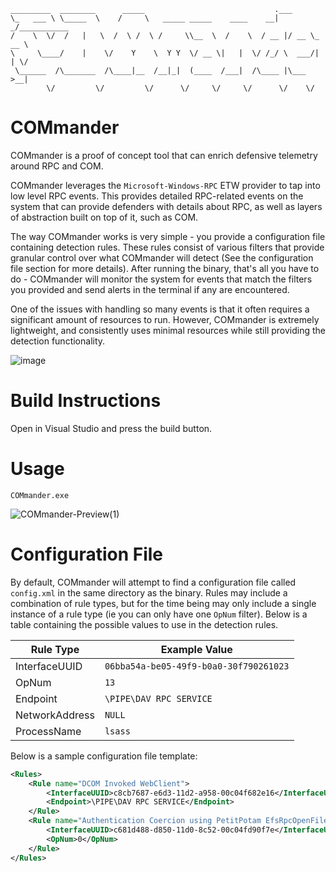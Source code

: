 ```
_________  ________      _____                             .___            
\_   ___ \ \_____  \    /     \   _____ _____    ____    __| _/___________ 
/    \  \/  /   |   \  /  \ /  \ /     \\__  \  /    \  / __ |/ __ \_  __ \
\     \____/    |    \/    Y    \  Y Y  \/ __ \|   |  \/ /_/ \  ___/|  | \/
 \______  /\_______  /\____|__  /__|_|  (____  /___|  /\____ |\___  >__|   
        \/         \/         \/      \/     \/     \/      \/    \/        
```

# COMmander
COMmander is a proof of concept tool that can enrich defensive telemetry around RPC and COM.

COMmander leverages the `Microsoft-Windows-RPC` ETW provider to tap into low level RPC events.
This provides detailed RPC-related events on the system that can provide defenders
with details about RPC, as well as layers of abstraction built on top of it, such as COM.

The way COMmander works is very simple - you provide a configuration file containing detection
rules. These rules consist of various filters that provide granular control over what COMmander will
detect (See the configuration file section for more details). After running the binary, that's
all you have to do - COMmander will monitor the system for events that match the filters you provided
and send alerts in the terminal if any are encountered.

One of the issues with handling so many events is that it often requires a significant amount
of resources to run. However, COMmander is extremely lightweight, and consistently uses minimal
resources while still providing the detection functionality.

![image](https://github.com/user-attachments/assets/916bb7e0-70d5-41a9-98e1-c87e3a680593)

# Build Instructions
Open in Visual Studio and press the build button.

# Usage
```shell
COMmander.exe
```
![COMmander-Preview(1)](https://github.com/user-attachments/assets/c61dcb4b-3447-42c6-9bf9-342c3e3a1349)

# Configuration File
By default, COMmander will attempt to find a configuration file called `config.xml` in the
same directory as the binary. Rules may include a combination of rule types, but for the time
being may only include a single instance of a rule type (ie you can only have one `OpNum`
filter). Below is a table containing the possible values to use in the detection rules.

| Rule Type      | Example Value                          |
|----------------|----------------------------------------|
| InterfaceUUID  | `06bba54a-be05-49f9-b0a0-30f790261023` |
| OpNum          | `13`                                   |
| Endpoint       | `\PIPE\DAV RPC SERVICE`                |
| NetworkAddress | `NULL`                                 |
| ProcessName    | `lsass`                                |

Below is a sample configuration file template:
```xml
<Rules>
	<Rule name="DCOM Invoked WebClient">
		<InterfaceUUID>c8cb7687-e6d3-11d2-a958-00c04f682e16</InterfaceUUID>
		<Endpoint>\PIPE\DAV RPC SERVICE</Endpoint>
	</Rule>
	<Rule name="Authentication Coercion using PetitPotam EfsRpcOpenFileRaw">
		<InterfaceUUID>c681d488-d850-11d0-8c52-00c04fd90f7e</InterfaceUUID>
		<OpNum>0</OpNum>
	</Rule>
</Rules>
```
